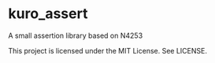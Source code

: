 # kuro_assert
A small assertion library based on N4253

This project is licensed under the MIT License. See LICENSE.
